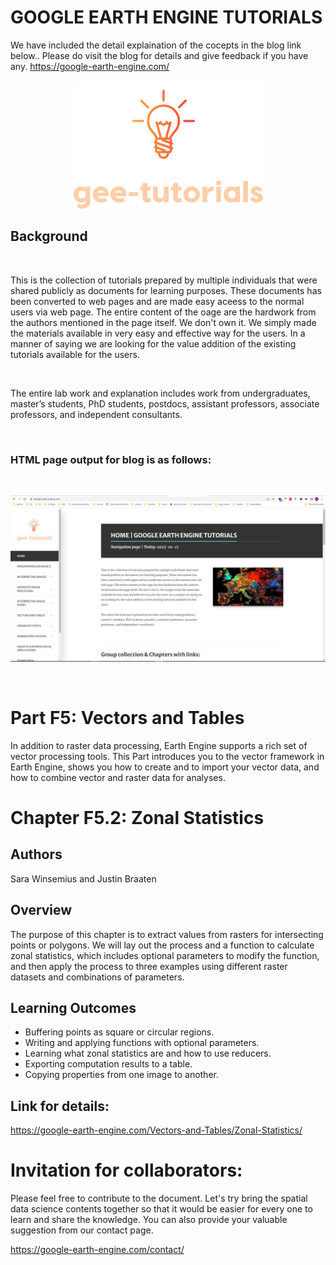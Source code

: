 # GOOGLE EARTH ENGINE TUTORIALS

We have included the detail explaination of the cocepts in the blog link below.. Please do visit the blog for details and give feedback if you have any.
https://google-earth-engine.com/

<p align="center">
    <img src = '../../../logo.png' class="center">
</p>


## Background
<br>

This is the collection of tutorials prepared by multiple individuals that were shared publicly as documents for learning purposes. These documents has been converted to web pages and are made easy aceess to the normal users via web page. The entire content of the oage are the hardwork from the authors mentioned in the page itself. We don't own it. We simply made the materials available in very easy and effective way for the users. In a manner of saying we are looking for the value addition of the existing tutorials available for the users.

<br>

The entire lab work and explanation includes work from undergraduates, master’s students, PhD students, postdocs, assistant professors, associate professors, and independent consultants.

<br>

### HTML page output for blog is as follows:
<br>
<p align="center">
    <img src = '../../../gee-tutorials.jpg' class="center">
</p>
<br>

# Part F5: Vectors and Tables


In addition to raster data processing, Earth Engine supports a rich set of vector processing tools. This Part introduces you to the vector framework in Earth Engine, shows you how to create and to import your vector data, and how to combine vector and raster data for analyses.

# Chapter F5.2: Zonal Statistics
## Authors 
Sara Winsemius and Justin Braaten



## Overview
The purpose of this chapter is to extract values from rasters for intersecting points or polygons. We will lay out the process and a function to calculate zonal statistics, which includes optional parameters to modify the function, and then apply the process to three examples using different raster datasets and combinations of parameters.


## Learning Outcomes 
 - Buffering points as square or circular regions.
 - Writing and applying functions with optional parameters.
 - Learning what zonal statistics are and how to use reducers.
 - Exporting computation results to a table.
 - Copying properties from one image to another.

## Link for details:
https://google-earth-engine.com/Vectors-and-Tables/Zonal-Statistics/


# Invitation for collaborators:
Please feel free to contribute to the document. Let's try bring the spatial data science contents together so that it would be easier for every one to learn and share the knowledge. You can also provide your valuable suggestion from our contact page.

https://google-earth-engine.com/contact/

